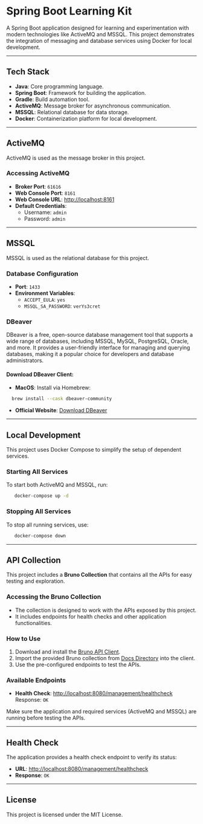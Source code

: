 # Spring Boot Learning Kit

A Spring Boot application designed for learning and experimentation with modern technologies like ActiveMQ and MSSQL. This project demonstrates the integration of messaging and database services using Docker for local development.

---

## **Tech Stack**
- **Java**: Core programming language.
- **Spring Boot**: Framework for building the application.
- **Gradle**: Build automation tool.
- **ActiveMQ**: Message broker for asynchronous communication.
- **MSSQL**: Relational database for data storage.
- **Docker**: Containerization platform for local development.

---

## **ActiveMQ**
ActiveMQ is used as the message broker in this project.

### **Accessing ActiveMQ**
- **Broker Port**: `61616`
- **Web Console Port**: `8161`
- **Web Console URL**: [http://localhost:8161](http://localhost:8161)
- **Default Credentials**:
    - Username: `admin`
    - Password: `admin`

---

## **MSSQL**
MSSQL is used as the relational database for this project.

### **Database Configuration**
- **Port**: `1433`
- **Environment Variables**:
    - `ACCEPT_EULA`: `yes`
    - `MSSQL_SA_PASSWORD`: `verYs3cret`

### **DBeaver**

DBeaver is a free, open-source database management tool that supports a wide range of databases, including MSSQL, MySQL,
PostgreSQL, Oracle, and more. It provides a user-friendly interface for managing and querying databases, making it a 
popular choice for developers and database administrators.

#### **Download DBeaver Client**:
- **MacOS**: Install via Homebrew:
```bash
  brew install --cask dbeaver-community
  ```
- **Official Website**: [Download DBeaver](https://dbeaver.io/download/)

---

## **Local Development**
This project uses Docker Compose to simplify the setup of dependent services.

### **Starting All Services**
To start both ActiveMQ and MSSQL, run:
```bash
   docker-compose up -d
```

### **Stopping All Services**
To stop all running services, use:
```bash
   docker-compose down
```

---

## **API Collection**
This project includes a **Bruno Collection** that contains all the APIs for easy testing and exploration.

### **Accessing the Bruno Collection**
- The collection is designed to work with the APIs exposed by this project.
- It includes endpoints for health checks and other application functionalities.

### **How to Use**
1. Download and install the [Bruno API Client](https://www.usebruno.com/).
2. Import the provided Bruno collection from [Docs Directory](docs/SpringBoot%20Learning%20Kit%20-%20APIs) into the client.
3. Use the pre-configured endpoints to test the APIs.

### **Available Endpoints**
- **Health Check**: [http://localhost:8080/management/healthcheck](http://localhost:8080/management/healthcheck)  
  Response: `OK`

Make sure the application and required services (ActiveMQ and MSSQL) are running before testing the APIs.

---

## **Health Check**
The application provides a health check endpoint to verify its status:
- **URL**: [http://localhost:8080/management/healthcheck](http://localhost:8080/management/healthcheck)
- **Response**: `OK`

---

## **License**
This project is licensed under the MIT License.